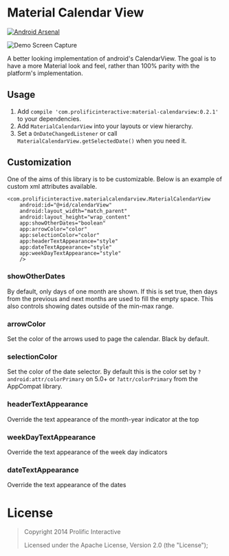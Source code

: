 Material Calendar View
======================

[![Android Arsenal](https://img.shields.io/badge/Android%20Arsenal-Material%20Calendar%20View-blue.svg?style=flat)](https://android-arsenal.com/details/1/1531)

![Demo Screen Capture](/images/screencast.gif)

A better looking implementation of android's CalendarView. The goal is to have a more Material look
and feel, rather than 100% parity with the platform's implementation.

Usage
-----

1. Add `compile 'com.prolificinteractive:material-calendarview:0.2.1'` to your dependencies.
2. Add `MaterialCalendarView` into your layouts or view hierarchy.
3. Set a `OnDateChangedListener` or call `MaterialCalendarView.getSelectedDate()` when you need it.

Customization
-------------

One of the aims of this library is to be customizable. Below is an example of custom xml attributes
available.

```
<com.prolificinteractive.materialcalendarview.MaterialCalendarView
    android:id="@+id/calendarView"
    android:layout_width="match_parent"
    android:layout_height="wrap_content"
    app:showOtherDates="boolean"
    app:arrowColor="color"
    app:selectionColor="color"
    app:headerTextAppearance="style"
    app:dateTextAppearance="style"
    app:weekDayTextAppearance="style"
    />
```

### showOtherDates

By default, only days of one month are shown. If this is set true,
then days from the previous and next months are used to fill the empty space.
This also controls showing dates outside of the min-max range.

### arrowColor

Set the color of the arrows used to page the calendar. Black by default.

### selectionColor

Set the color of the date selector. By default this is the color set by
`?android:attr/colorPrimary` on 5.0+ or `?attr/colorPrimary` from the AppCompat library.

### headerTextAppearance

Override the text appearance of the month-year indicator at the top

### weekDayTextAppearance

Override the text appearance of the week day indicators

### dateTextAppearance

Override the text appearance of the dates

License
=======

>Copyright 2014 Prolific Interactive
>
>Licensed under the Apache License, Version 2.0 (the "License");
